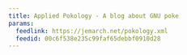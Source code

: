 ```yaml
---
title: Applied Pokology - A blog about GNU poke
params:
  feedlink: https://jemarch.net/pokology.xml
  feedid: 00c6f538e235c99faf65debbf0910d28
---
```

